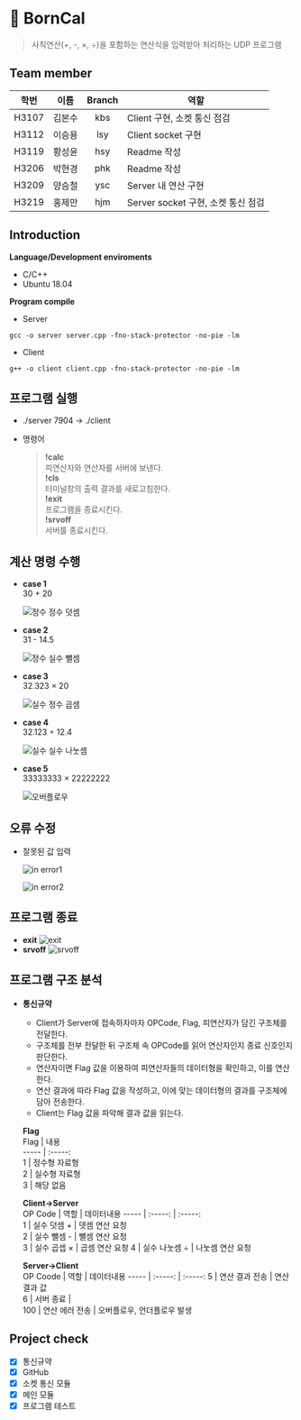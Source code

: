 # 🧮 BornCal    
> 사칙연산(+, -, ×, ÷)을 포함하는 연산식을 입력받아 처리하는 UDP 프로그램
## Team member
  학번 | 이름 | Branch | 역할 
  :-----: | :-----: | :-----: | -----
  H3107 | 김본수 | kbs | Client 구현, 소켓 통신 점검
  H3112 | 이승용 | lsy | Client socket 구현
  H3119 | 황성윤 | hsy | Readme 작성
  H3206 | 박현경 | phk | Readme 작성
  H3209 | 양승철 | ysc | Server 내 연산 구현
  H3219 | 홍제만 | hjm | Server socket 구현, 소켓 통신 점검

## Introduction

**Language/Development enviroments**
* C/C++
* Ubuntu 18.04  
  
**Program compile**  
* Server  
```
gcc -o server server.cpp -fno-stack-protector -no-pie -lm
```  
* Client  
```  
g++ -o client client.cpp -fno-stack-protector -no-pie -lm
```  
## 프로그램 실행    
* ./server 7904 → ./client  

* 명령어   
  > **!calc**   
  피연산자와 연산자를 서버에 보낸다.    
  **!cls**  
  터미널창의 출력 결과를 새로고침한다.  
  **!exit**  
  프로그램을 종료시킨다.    
  **!srvoff**  
  서버를 종료시킨다.    
  
## 계산 명령 수행  
* **case 1**   
30 + 20  
  
  ![정수 정수 덧셈](https://user-images.githubusercontent.com/74813313/175808469-ba05c4f9-c540-411e-bbde-b7715ae75641.png)   
* **case 2**   
31 - 14.5  
  
  ![정수 실수 뺄셈](https://user-images.githubusercontent.com/74813313/175808514-fa1433f6-9174-4484-bde6-f86c735f5220.png)     
* **case 3**     
32.323 × 20  
  
  ![실수 정수 곱셈](https://user-images.githubusercontent.com/74813313/175808558-2a84b2ab-9d49-4fc2-a109-164789ee15ad.png)   
* **case 4**   
32.123 ÷ 12.4  
  
  ![실수 실수 나눗셈](https://user-images.githubusercontent.com/74813313/175808571-28a50c1e-0f3f-4753-9d37-094b2ae53dcd.png)  
* **case 5**  
33333333 × 22222222  
  
  ![오버플로우](https://user-images.githubusercontent.com/74813313/175809960-a4822ef0-27fb-4d0e-8bdb-71571285221f.png)    

## 오류 수정   
* 잘못된 값 입력  

  ![in error1](https://user-images.githubusercontent.com/74813313/175815453-dbeb5021-68fd-40fd-bf2f-f3b5fb26b68c.png)   
  
  ![in error2](https://user-images.githubusercontent.com/74813313/175815465-e89c9ecc-bfac-44a1-976f-7757a89423ed.png)   

## 프로그램 종료   
* **exit** 
  ![exit](https://user-images.githubusercontent.com/74813313/175810107-e77b37f7-3a8e-4918-baf6-2b90fecaae85.png)
* **srvoff** 
  ![srvoff](https://user-images.githubusercontent.com/74813313/175810065-24eeac5e-5233-4756-81e6-bec6faa2ff94.png)

## 프로그램 구조 분석
* **통신규약**  
  * Client가 Server에 접속하자마자 OPCode, Flag, 피연산자가 담긴 구조체를 전달한다.   
  * 구조체를 전부 전달한 뒤 구조체 속 OPCode를 읽어 연산자인지 종료 신호인지 판단한다.   
  * 연산자이면 Flag 값을 이용하여 피연산자들의 데이터형을 확인하고, 이를 연산한다.   
  * 연산 결과에 따라 Flag 값을 작성하고, 이에 맞는 데이터형의 결과를 구조체에 담아 전송한다.   
  * Client는 Flag 값을 파악해 결과 값을 읽는다.  
            
  **Flag**           
  Flag | 내용    
  ----- | :-----:    
  1 | 정수형 자료형    
  2 | 실수형 자료형     
  3 | 해당 없음   

  **Client→Server**    
  OP Code | 역할 | 데이터내용 
  ----- | :-----: | :-----:  
  1 | 실수 덧셈 + | 뎃셈 연산 요청  
  2 | 실수 뺄셈 - | 뺄셈 연산 요청  
  3 | 실수 곱셉 × | 곱셈 연산 요청
  4 | 실수 나눗셈 ÷ | 나눗셈 연산 요청
  
  **Server→Client**  
  OP Coode | 역할 | 데이터내용
  ----- | :-----: | :-----:
  5 | 연산 결과 전송 | 연산 결과 값    
  6 | 서버 종료 |     
  100 | 연산 에러 전송 | 오버플로우, 언더플로우 발생   
  
## Project check  
- [x] 통신규약  
- [x] GitHub  
- [x] 소켓 통신 모듈  
- [x] 메인 모듈  
- [x] 프로그램 테스트
